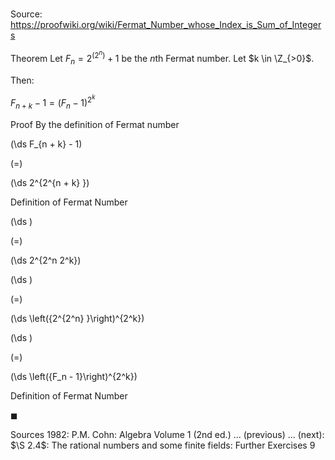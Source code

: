 # 

Source: https://proofwiki.org/wiki/Fermat_Number_whose_Index_is_Sum_of_Integers

Theorem
Let $F_n = 2^{\left({2^n}\right)} + 1$ be the $n$th Fermat number.
Let $k \in \Z_{>0}$.

Then:

$F_{n + k} - 1 = \left({F_n - 1}\right)^{2^k}$


Proof
By the definition of Fermat number














\(\ds F_{n + k} - 1\)

\(=\)







\(\ds 2^{2^{n + k} }\)





Definition of Fermat Number














\(\ds \)

\(=\)







\(\ds 2^{2^n 2^k}\)




















\(\ds \)

\(=\)







\(\ds \left({2^{2^n} }\right)^{2^k}\)




















\(\ds \)

\(=\)







\(\ds \left({F_n - 1}\right)^{2^k}\)





Definition of Fermat Number



$\blacksquare$


Sources
1982: P.M. Cohn: Algebra Volume 1 (2nd ed.) ... (previous) ... (next): $\S 2.4$: The rational numbers and some finite fields: Further Exercises $9$




